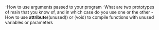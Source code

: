 -How to use arguments passed to your program
-What are two prototypes of main that you know of, and in which case do you use one or the other
-How to use __attribute__((unused)) or (void) to compile functions with unused variables or parameters
